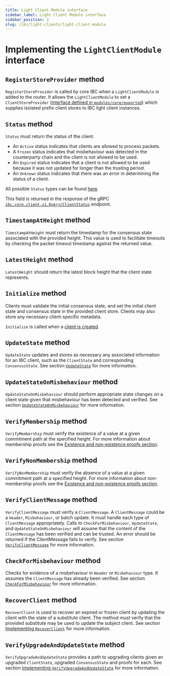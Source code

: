 ```yaml
---
title: Light Client Module interface
sidebar_label: Light Client Module interface
sidebar_position: 2
slug: /ibc/light-clients/light-client-module
---
```



# Implementing the `LightClientModule` interface

## `RegisterStoreProvider` method

`RegisterStoreProvider` is called by core IBC when a `LightClientModule` is added to the router. It allows the `LightClientModule` to set a `ClientStoreProvider` ([interface defined in `modules/core/exported`](https://github.com/cosmos/ibc-go/blob/06fd8eb5ee1697e3b43be7528a6e42f5e4a4613c/modules/core/exported/client.go#L49-L52)) which supplies isolated prefix client stores to IBC light client instances.

## `Status` method

`Status` must return the status of the client.

- An `Active` status indicates that clients are allowed to process packets.
- A `Frozen` status indicates that misbehaviour was detected in the counterparty chain and the client is not allowed to be used.
- An `Expired` status indicates that a client is not allowed to be used because it was not updated for longer than the trusting period.
- An `Unknown` status indicates that there was an error in determining the status of a client.

All possible `Status` types can be found [here](https://github.com/cosmos/ibc-go/blob/v7.0.0/modules/core/exported/client.go#L22-L32).

This field is returned in the response of the gRPC [`ibc.core.client.v1.Query/ClientStatus`](https://github.com/cosmos/ibc-go/blob/v7.0.0/modules/core/02-client/types/query.pb.go#L665) endpoint.

## `TimestampAtHeight` method

`TimestampAtHeight` must return the timestamp for the consensus state associated with the provided height.
This value is used to facilitate timeouts by checking the packet timeout timestamp against the returned value.

## `LatestHeight` method

`LatestHeight` should return the latest block height that the client state represents.

## `Initialize` method

Clients must validate the initial consensus state, and set the initial client state and consensus state in the provided client store.
Clients may also store any necessary client-specific metadata.

`Initialize` is called when a [client is created](https://github.com/cosmos/ibc-go/blob/v7.0.0/modules/core/02-client/keeper/client.go#L30).

## `UpdateState` method

`UpdateState` updates and stores as necessary any associated information for an IBC client, such as the `ClientState` and corresponding `ConsensusState`. See section [`UpdateState`](05-updates-and-misbehaviour.md#updatestate) for more information.

## `UpdateStateOnMisbehaviour` method

`UpdateStateOnMisbehaviour` should perform appropriate state changes on a client state given that misbehaviour has been detected and verified. See section [`UpdateStateOnMisbehaviour`](05-updates-and-misbehaviour.md#updatestateonmisbehaviour) for more information.

## `VerifyMembership` method

`VerifyMembership` must verify the existence of a value at a given commitment path at the specified height. For more information about membership proofs
see the [Existence and non-existence proofs section](07-proofs.md).

## `VerifyNonMembership` method

`VerifyNonMembership` must verify the absence of a value at a given commitment path at a specified height. For more information about non-membership proofs
see the [Existence and non-existence proofs section](07-proofs.md).

## `VerifyClientMessage` method

`VerifyClientMessage` must verify a `ClientMessage`. A `ClientMessage` could be a `Header`, `Misbehaviour`, or batch update.
It must handle each type of `ClientMessage` appropriately. Calls to `CheckForMisbehaviour`, `UpdateState`, and `UpdateStateOnMisbehaviour`
will assume that the content of the `ClientMessage` has been verified and can be trusted. An error should be returned
if the ClientMessage fails to verify. See section [`VerifyClientMessage`](05-updates-and-misbehaviour.md#verifyclientmessage) for more information.

## `CheckForMisbehaviour` method

Checks for evidence of a misbehaviour in `Header` or `Misbehaviour` type. It assumes the `ClientMessage`
has already been verified. See section [`CheckForMisbehaviour`](05-updates-and-misbehaviour.md#checkformisbehaviour) for more information.

## `RecoverClient` method

`RecoverClient` is used to recover an expired or frozen client by updating the client with the state of a substitute client. The method must verify that the provided substitute may be used to update the subject client. See section [Implementing `RecoverClient`](./08-proposals.md#implementing-recoverclient) for more information.

## `VerifyUpgradeAndUpdateState` method

`VerifyUpgradeAndUpdateState` provides a path to upgrading clients given an upgraded `ClientState`, upgraded `ConsensusState` and proofs for each. See section [Implementing `VerifyUpgradeAndUpdateState`](./06-upgrades.md#implementing-verifyupgradeandupdatestate) for more information.
